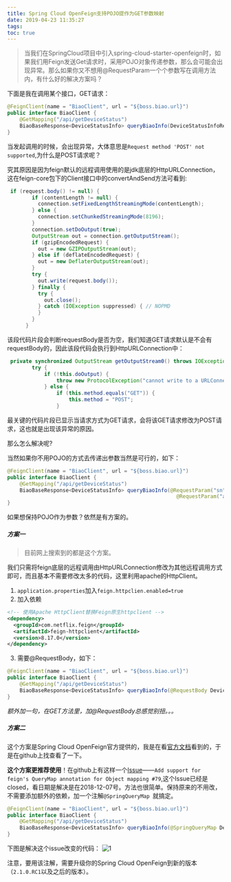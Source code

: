 ```yaml
---
title: Spring Cloud OpenFeign支持POJO提作为GET参数映射
date: 2019-04-23 11:35:27
tags:
toc: true
---
```

> 当我们在SpringCloud项目中引入spring-cloud-starter-openfeign时，如果我们用Feign发送Get请求时，采用POJO对象传递参数，那么会可能会出现异常。那么如果你又不想用@RequestParam一个个参数写在调用方法内，有什么好的解决方案吗？

下面是我在调用某个接口，GET请求：

```java
@FeignClient(name = "BiaoClient", url = "${boss.biao.url}")
public interface BiaoClient {
    @GetMapping("/api/getDeviceStatus")
    BiaoBaseResponse<DeviceStatusInfo> queryBiaoInfo(DeviceStatusInfoRequest request);
}
```

当发起调用的时候，会出现异常，大体意思是`Request method 'POST' not supported`,为什么是POST请求呢？

究其原因是因为feign默认的远程调用使用的是jdk底层的HttpURLConnection，这在feign-core包下的Client接口中的convertAndSend方法可看到:

```java
 if (request.body() != null) {
        if (contentLength != null) {
          connection.setFixedLengthStreamingMode(contentLength);
        } else {
          connection.setChunkedStreamingMode(8196);
        }
        connection.setDoOutput(true);
        OutputStream out = connection.getOutputStream();
        if (gzipEncodedRequest) {
          out = new GZIPOutputStream(out);
        } else if (deflateEncodedRequest) {
          out = new DeflaterOutputStream(out);
        }
        try {
          out.write(request.body());
        } finally {
          try {
            out.close();
          } catch (IOException suppressed) { // NOPMD
          }
        }
      }
```

该段代码片段会判断requestBody是否为空，我们知道GET请求默认是不会有requestBody的，因此该段代码会执行到HttpURLConnection中：

```java
 private synchronized OutputStream getOutputStream0() throws IOException {
        try {
            if (!this.doOutput) {
                throw new ProtocolException("cannot write to a URLConnection if doOutput=false - call setDoOutput(true)");
            } else {
                if (this.method.equals("GET")) {
                    this.method = "POST";
                }
```

最关键的代码片段已显示当请求方式为GET请求，会将该GET请求修改为POST请求，这也就是出现该异常的原因。

那么怎么解决呢?

当然如果你不用POJO的方式去传递出参数当然是可行的，如下：

```java
@FeignClient(name = "BiaoClient", url = "${boss.biao.url}")
public interface BiaoClient {
    @GetMapping("/api/getDeviceStatus")
    BiaoBaseResponse<DeviceStatusInfo> queryBiaoInfo(@RequestParam("sn") String sn,
                                                       @RequestParam("ack") String ack);
}
```

如果想保持POJO作为参数？依然是有方案的。

##### 方案一

> 目前网上搜索到的都是这个方案。

我们只需将feign底层的远程调用由HttpURLConnection修改为其他远程调用方式即可，而且基本不需要修改太多的代码，这里利用apache的HttpClient。

1. `application.properties`加入`feign.httpclien.enabled=true`
2. 加入依赖

```xml
<!-- 使用Apache HttpClient替换Feign原生httpclient -->
<dependency>
  <groupId>com.netflix.feign</groupId>
  <artifactId>feign-httpclient</artifactId>
  <version>8.17.0</version>
</dependency>
```

3. 需要@RequestBody，如下：

```java
@FeignClient(name = "BiaoClient", url = "${boss.biao.url}")
public interface BiaoClient {
    @GetMapping("/api/getDeviceStatus")
    BiaoBaseResponse<DeviceStatusInfo> queryBiaoInfo(@RequestBody DeviceStatusInfoRequest request);
}
```

*额外加一句，在GET方法里，加@RequestBody总感觉别扭。。。*

##### 方案二

这个方案是Spring Cloud OpenFeign官方提供的，我是在看[官方文档](https://cloud.spring.io/spring-cloud-static/spring-cloud-openfeign/2.1.0.RC3/single/spring-cloud-openfeign.html)看到的，于是在github上找查看了一下。

**这个方案更推荐使用**！在github上有这样一个[Issue](https://github.com/spring-cloud/spring-cloud-openfeign/pull/79/files)——`Add support for feign's QueryMap annotation for Object mapping #79`,这个Issue已经是closed，看日期是解决是在2018-12-07号。方法也很简单。保持原来的不用改，不需要添加额外的依赖，加一个注解`@SpringQueryMap `就搞定。

```java
@FeignClient(name = "BiaoClient", url = "${boss.biao.url}")
public interface BiaoClient {
    @GetMapping("/api/getDeviceStatus")
    BiaoBaseResponse<DeviceStatusInfo> queryBiaoInfo(@SpringQueryMap DeviceStatusInfoRequest request);
}
```

下图是解决这个issue改变的代码：
![1](./Xnip2019-01-06_23-53-28.jpg)

注意，要用该注解，需要升级你的Spring Cloud OpenFeign到新的版本（`2.1.0.RC1`以及之后的版本）。
